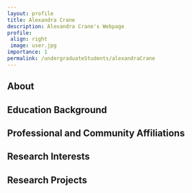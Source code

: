 ```yaml
---
layout: profile
title: Alexandra Crane
description: Alexandra Crane's Webpage
profile:
 align: right
 image: user.jpg
importance: 1
permalink: /undergraduateStudents/alexandraCrane
---
```


## About

## Education Background

## Professional and Community Affiliations

## Research Interests

## Research Projects
